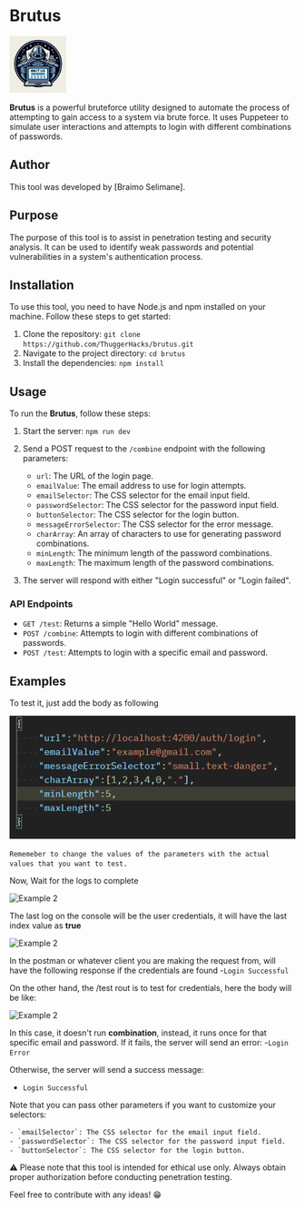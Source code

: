 # Brutus

<img src="./assets/brutus.jfif" alt="Logo" width="100" height="100">

**Brutus** is a powerful bruteforce utility designed to automate the process of attempting to gain access to a system via brute force. It uses Puppeteer to simulate user interactions and attempts to login with different combinations of passwords.

## Author
This tool was developed by [Braimo  Selimane].

## Purpose
The purpose of this tool is to assist in penetration testing and security analysis. It can be used to identify weak passwords and potential vulnerabilities in a system's authentication process.

## Installation
To use this tool, you need to have Node.js and npm installed on your machine. Follow these steps to get started:

1. Clone the repository: `git clone https://github.com/ThuggerHacks/brutus.git`
2. Navigate to the project directory: `cd brutus`
3. Install the dependencies: `npm install`

## Usage
To run the **Brutus**, follow these steps:

1. Start the server: `npm run dev`
2. Send a POST request to the `/combine` endpoint with the following parameters:

    - `url`: The URL of the login page.
    - `emailValue`: The email address to use for login attempts.
    - `emailSelector`: The CSS selector for the email input field.
    - `passwordSelector`: The CSS selector for the password input field.
    - `buttonSelector`: The CSS selector for the login button.
    - `messageErrorSelector`: The CSS selector for the error message.
    - `charArray`: An array of characters to use for generating password combinations.
    - `minLength`: The minimum length of the password combinations.
    - `maxLength`: The maximum length of the password combinations.

3. The server will respond with either "Login successful" or "Login failed".

### API Endpoints

- `GET /test`: Returns a simple "Hello World" message.
- `POST /combine`: Attempts to login with different combinations of passwords.
- `POST /test`: Attempts to login with a specific email and password.

## Examples
To test it, just add the body as following

![Example 1](./assets/example-combine-body.png)

```Rememeber to change the values of the parameters with the actual values that you want to test.```

Now, Wait for the logs to complete

![Example 2](./assets/example-log.png)

The last log on the console will be the user credentials, it will have 
the last index value as **true**

![Example 2](./assets/console-success.png)

In the postman or whatever client you are making the request from, will have the following response if the credentials are found
-`Login Successful`

On the other hand, the /test rout is to test for credentials, here  the body will be like:

![Example 2](./assets/example-test-body.png)

In this case, it doesn't run **combination**, instead, it runs once for that specific email and password.
If it fails, the server will send an error:
-`Login Error`

Otherwise, the server will send a success message:

 - `Login Successful`

Note that you can pass other parameters if you want to customize your selectors:

    - `emailSelector`: The CSS selector for the email input field.
    - `passwordSelector`: The CSS selector for the password input field.
    - `buttonSelector`: The CSS selector for the login button.


⚠️ Please note that this tool is intended for ethical use only. Always obtain proper authorization before conducting penetration testing.

Feel free to contribute with any ideas! 😁